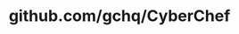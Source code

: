 ---
layout: post
title: github.com/gchq/CyberChef
categories: link
tags: [انگلیسی, گیت‌هاب, برنامه‌نویسی]
---